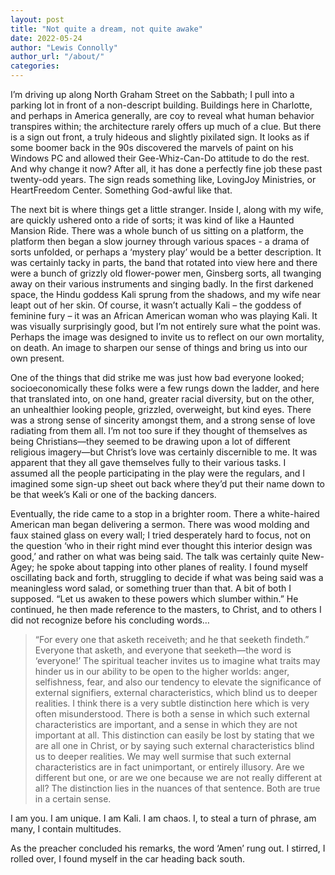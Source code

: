```yaml
---
layout: post
title: "Not quite a dream, not quite awake"
date: 2022-05-24
author: "Lewis Connolly"
author_url: "/about/"
categories:
---
```


I’m driving up along North Graham Street on the Sabbath; I pull into a parking lot in front of a non-descript building. Buildings here in Charlotte, and perhaps in America generally, are coy to reveal what human behavior transpires within; the architecture rarely offers up much of a clue. But there is a sign out front, a truly hideous and slightly pixilated sign. It looks as if some boomer back in the 90s discovered the marvels of paint on his Windows PC and allowed their Gee-Whiz-Can-Do attitude to do the rest. And why change it now? After all, it has done a perfectly fine job these past twenty-odd years. The sign reads something like, LovingJoy Ministries, or HeartFreedom Center. Something God-awful like that.

The next bit is where things get a little stranger. Inside I, along with my wife, are quickly ushered onto a ride of sorts; it was kind of like a Haunted Mansion Ride. There was a whole bunch of us sitting on a platform, the platform then began a slow journey through various spaces - a drama of sorts unfolded, or perhaps a ‘mystery play’ would be a better description. It was certainly tacky in parts, the band that rotated into view here and there were a bunch of grizzly old flower-power men, Ginsberg sorts, all twanging away on their various instruments and singing badly. In the first darkened space, the Hindu goddess Kali sprung from the shadows, and my wife near leapt out of her skin. Of course, it wasn’t actually Kali – the goddess of feminine fury – it was an African American woman who was playing Kali. It was visually surprisingly good, but I’m not entirely sure what the point was. Perhaps the image was designed to invite us to reflect on our own mortality, on death. An image to sharpen our sense of things and bring us into our own present.

One of the things that did strike me was just how bad everyone looked; socioeconomically these folks were a few rungs down the ladder, and here that translated into, on one hand, greater racial diversity, but on the other, an unhealthier looking people, grizzled, overweight, but kind eyes. There was a strong sense of sincerity amongst them, and a strong sense of love radiating from them all. I’m not too sure if they thought of themselves as being Christians—they seemed to be drawing upon a lot of different religious imagery—but Christ’s love was certainly discernible to me. It was apparent that they all gave themselves fully to their various tasks. I assumed all the people participating in the play were the regulars, and I imagined some sign-up sheet out back where they’d put their name down to be that week’s Kali or one of the backing dancers.

Eventually, the ride came to a stop in a brighter room. There a white-haired American man began delivering a sermon. There was wood molding and faux stained glass on every wall; I tried desperately hard to focus, not on the question ‘who in their right mind ever thought this interior design was good,’ and rather on what was being said. The talk was certainly quite New-Agey; he spoke about tapping into other planes of reality. I found myself oscillating back and forth, struggling to decide if what was being said was a meaningless word salad, or something truer than that. A bit of both I supposed. “Let us awaken to these powers which slumber within.” He continued, he then made reference to the masters, to Christ, and to others I did not recognize before his concluding words…

> “For every one that asketh receiveth; and he that seeketh findeth.” Everyone that asketh, and everyone that seeketh—the word is ‘everyone!’ The spiritual teacher invites us to imagine what traits may hinder us in our ability to be open to the higher worlds: anger, selfishness, fear, and also our tendency to elevate the significance of external signifiers, external characteristics, which blind us to deeper realities. I think there is a very subtle distinction here which is very often misunderstood. There is both a sense in which such external characteristics are important, and a sense in which they are not important at all. This distinction can easily be lost by stating that we are all one in Christ, or by saying such external characteristics blind us to deeper realities. We may well surmise that such external characteristics are in fact unimportant, or entirely illusory. Are we different but one, or are we one because we are not really different at all? The distinction lies in the nuances of that sentence. Both are true in a certain sense.

I am you. I am unique. I am Kali. I am chaos. I, to steal a turn of phrase, am many, I contain multitudes.

As the preacher concluded his remarks, the word ‘Amen’ rung out. I stirred, I rolled over, I found myself in the car heading back south.